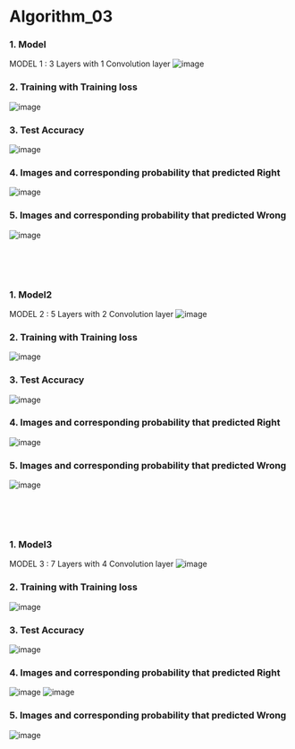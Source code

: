# Algorithm_03
<h3>1. Model</h3>
  
MODEL 1 : 3 Layers with 1 Convolution layer
![image](https://user-images.githubusercontent.com/57697721/173183755-d5b6925d-16d0-417a-a879-5eb8718a2b7e.png)

<h3>2. Training with Training loss</h3>

![image](https://user-images.githubusercontent.com/57697721/173224916-561c58c2-d54c-4aed-a198-453a5879eebc.png)

<h3>3. Test Accuracy</h3>

![image](https://user-images.githubusercontent.com/57697721/173224942-e8610eed-8ed2-4494-aec9-05e9e62416ab.png)

<h3>4. Images and corresponding probability that predicted Right</h3>

![image](https://user-images.githubusercontent.com/57697721/173225182-e1d502f7-8b52-491f-bbf4-fc664443a13a.png)

<h3>5. Images and corresponding probability that predicted Wrong</h3>

![image](https://user-images.githubusercontent.com/57697721/173225197-441aca3e-1793-47d6-a923-e8a11d7ab944.png)

<br>
<br>
<br>

<h3>1. Model2</h3>
  
MODEL 2 : 5 Layers with 2 Convolution layer
![image](https://user-images.githubusercontent.com/57697721/173184212-5360bafd-9490-4235-8c2a-6260dee382c1.png)

<h3>2. Training with Training loss</h3>

![image](https://user-images.githubusercontent.com/57697721/173225534-4b841353-7549-42df-af33-5bbd9c8aaf67.png)

<h3>3. Test Accuracy</h3>

![image](https://user-images.githubusercontent.com/57697721/173225559-99f97173-34b1-4c4b-8f25-9d3b8543080d.png)

<h3>4. Images and corresponding probability that predicted Right</h3>

![image](https://user-images.githubusercontent.com/57697721/173225589-666f168b-07be-4020-8b5a-c0a0aad1b4a0.png)

<h3>5. Images and corresponding probability that predicted Wrong</h3>

![image](https://user-images.githubusercontent.com/57697721/173225601-eec451be-9261-4ebc-9e5f-7237c204c667.png)

<br>
<br>
<br>

<h3>1. Model3</h3>
  
MODEL 3 : 7 Layers with 4 Convolution layer 
![image](https://user-images.githubusercontent.com/57697721/173184584-5b16dfcd-567f-40ca-99e2-6cb18ab15421.png)

<h3>2. Training with Training loss</h3>

![image](https://user-images.githubusercontent.com/57697721/173184593-e1171e5e-72c5-4e07-91a5-961fa9111443.png)

<h3>3. Test Accuracy</h3>

![image](https://user-images.githubusercontent.com/57697721/173184616-72cddc46-eefb-4c89-bd62-711d025a6b13.png)

<h3>4. Images and corresponding probability that predicted Right</h3>

![image](https://user-images.githubusercontent.com/57697721/173184625-64862c61-812e-45ce-8c6c-2240bdc3202b.png)
![image](https://user-images.githubusercontent.com/57697721/173184745-d4bb2dad-7090-416b-851b-b7bca6f39c0a.png)

<h3>5. Images and corresponding probability that predicted Wrong</h3>

![image](https://user-images.githubusercontent.com/57697721/173184636-cc39e2bd-34dc-4e25-96ea-df8331eca49a.png)
